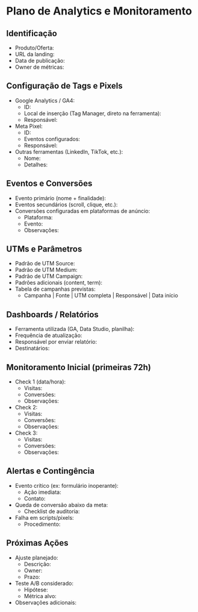 # Plano de Analytics e Monitoramento

## Identificação

- Produto/Oferta:
- URL da landing:
- Data de publicação:
- Owner de métricas:

## Configuração de Tags e Pixels

- Google Analytics / GA4:
  - ID:
  - Local de inserção (Tag Manager, direto na ferramenta):
  - Responsável:
- Meta Pixel:
  - ID:
  - Eventos configurados:
  - Responsável:
- Outras ferramentas (LinkedIn, TikTok, etc.):
  - Nome:
  - Detalhes:

## Eventos e Conversões

- Evento primário (nome + finalidade):
- Eventos secundários (scroll, clique, etc.):
- Conversões configuradas em plataformas de anúncio:
  - Plataforma:
  - Evento:
  - Observações:

## UTMs e Parâmetros

- Padrão de UTM Source:
- Padrão de UTM Medium:
- Padrão de UTM Campaign:
- Padrões adicionais (content, term):
- Tabela de campanhas previstas:
  - Campanha | Fonte | UTM completa | Responsável | Data início

## Dashboards / Relatórios

- Ferramenta utilizada (GA, Data Studio, planilha):
- Frequência de atualização:
- Responsável por enviar relatório:
- Destinatários:

## Monitoramento Inicial (primeiras 72h)

- Check 1 (data/hora):
  - Visitas:
  - Conversões:
  - Observações:
- Check 2:
  - Visitas:
  - Conversões:
  - Observações:
- Check 3:
  - Visitas:
  - Conversões:
  - Observações:

## Alertas e Contingência

- Evento crítico (ex: formulário inoperante):
  - Ação imediata:
  - Contato:
- Queda de conversão abaixo da meta:
  - Checklist de auditoria:
- Falha em scripts/pixels:
  - Procedimento:

## Próximas Ações

- Ajuste planejado:
  - Descrição:
  - Owner:
  - Prazo:
- Teste A/B considerado:
  - Hipótese:
  - Métrica alvo:
- Observações adicionais:
